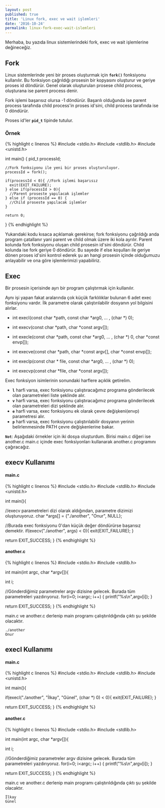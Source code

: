 ```yaml
---
layout: post
published: true
title: 'Linux fork, exec ve wait işlemleri'
date: '2016-10-24'
permalink: linux-fork-exec-wait-islemleri
---
```

Merhaba, bu yazıda linux sistemlerindeki fork, exec ve wait işlemlerine değineceğiz.

## Fork
Linux sistemlerinde yeni bir proses oluşturmak için **``fork()``** fonksiyonu kullanılır. Bu fonksiyon çağrıldığı prosesin bir kopyasını oluşturur ve geriye proses id döndürür. Genel olarak oluşturulan prosese child process, oluşturana ise parent process denir.

Fork işlemi başarısız olursa -1 döndürür. Başarılı olduğunda ise parent process tarafında child process'in proses id'sini, child process tarafında ise 0 döndürür. 

Proses id'ler **``pid_t``** tipinde tutulur. 

### Örnek
{% highlight c linenos %}
#include <stdio.h>
#include <stdlib.h>
#include <unistd.h>

int main()
{
    pid_t processId;

    //Fork fonksiyonu ile yeni bir proses oluşturuluyor.
    processId = fork();

    if(processId < 0){ //Fork işlemi başarısız
      exit(EXIT_FAILURE);
    } else if(processId > 0){ 
      //Parent proseste yapılacak işlemler
    } else if (processId == 0) {
      //Child proseste yapılacak işlemler
    }
    
    return 0;
}
{% endhighlight %}

Yukarıdaki kodu kısaca açıklamak gerekirse; fork fonksiyonu çağrıldığı anda program çatallanır yani parent ve child olmak üzere iki kola ayrılır. Parent kolunda fork fonksiyonu oluşan child prosesin id'sini döndürür. Child kolunda ise fork geriye 0 döndürür. Bu sayede if else koşulları ile geriye dönen proses id'sini kontrol ederek şu an hangi prosesin içinde olduğumuzu anlayabilir ve ona göre işlemlerimizi yapabiliriz.

## Exec
Bir prosesin içerisinde ayrı bir program çalıştırmak için kullanılır. 

Aynı işi yapan fakat aralarında çok küçük farklılıklar bulunan 6 adet exec fonksiyonu vardır. İlk parametre olarak çalıştırılabilir dosyanın yol bilgisini alırlar.

* int execl(const char *path, const char *arg0, ... , (char *) 0);

* int execv(const char *path, char *const argv[]);

* int execle(const char *path, const char *arg0, ... , (char *) 0, char *const envp[]);

* int execve(const char *path, char *const argv[], char *const envp[]);

* int execlp(const char * file, const char *arg0, ... , (char *) 0);

* int execvp(const char *file, char *const argv[]);

Exec fonksiyon isimlerinin sonundaki harflere açıklık getirelim.

* **``l``** harfi varsa, exec fonksiyonu çalıştıracağımız programa gönderilecek olan parametreleri liste şeklinde alır. 
* **``v``** harfi varsa, exec fonksiyonu çalıştıracağımız programa gönderilecek olan parametreleri dizi şeklinde alır.
* **``e``** harfi varsa, exec fonksiyonu ek olarak çevre değişkeni(envp) parametresi alır.
* **``p``** harfi varsa, exec fonksiyonu çalıştırılabilir dosyanın yerinin belirlenmesinde PATH çevre değişkenlerine bakar.

**``Not``**: Aşağıdaki örnekler için iki dosya oluşturdum. Birisi main.c diğeri ise another.c 
main.c içinde exec fonksiyonları kullanarak another.c programını çağıracağız.

## execv Kullanımı

#### main.c
{% highlight c linenos %}
#include <stdio.h>
#include <stdlib.h>
#include <unistd.h>

int main(){

  //execv parametreleri dizi olarak aldığından, parametre dizimizi oluşturuyoruz.
  char *args[] = {"./another", "Onur", NULL};

  //Burada exec fonksiyonu 0'dan küçük değer döndürürse başarısız demektir.
  if(execv("./another", args) < 0){
    exit(EXIT_FAILURE);
  }

  return EXIT_SUCCESS;
}
{% endhighlight %}

#### another.c
{% highlight c linenos %}
#include <stdio.h>
#include <stdlib.h>

int main(int argc, char *argv[]){

  int i;

  //Gönderdiğimiz parametreler argv dizisine gelecek. Burada tüm parametreleri yazdırıyoruz.
  for(i=0; i<argc; i++)
  {
      printf("%s\n",argv[i]);
  }

  return EXIT_SUCCESS;
}
{% endhighlight %}

main.c ve another.c derlenip main programı çalıştırıldığında çıktı şu şekilde olacaktır.

~~~
./another
Onur
~~~

## execl Kullanımı

#### main.c
{% highlight c linenos %}
#include <stdio.h>
#include <stdlib.h>
#include <unistd.h>

int main(){

  if(execl("./another", "İlkay", "Günel", (char *) 0) < 0){
    exit(EXIT_FAILURE);
  }

  return EXIT_SUCCESS;
}
{% endhighlight %}

#### another.c
{% highlight c linenos %}
#include <stdio.h>
#include <stdlib.h>

int main(int argc, char *argv[]){

  int i;

  //Gönderdiğimiz parametreler argv dizisine gelecek. Burada tüm parametreleri yazdırıyoruz.
  for(i=0; i<argc; i++)
  {
      printf("%s\n",argv[i]);
  }

  return EXIT_SUCCESS;
}
{% endhighlight %}

main.c ve another.c derlenip main programı çalıştırıldığında çıktı şu şekilde olacaktır.

~~~
İlkay
Günel
~~~





































